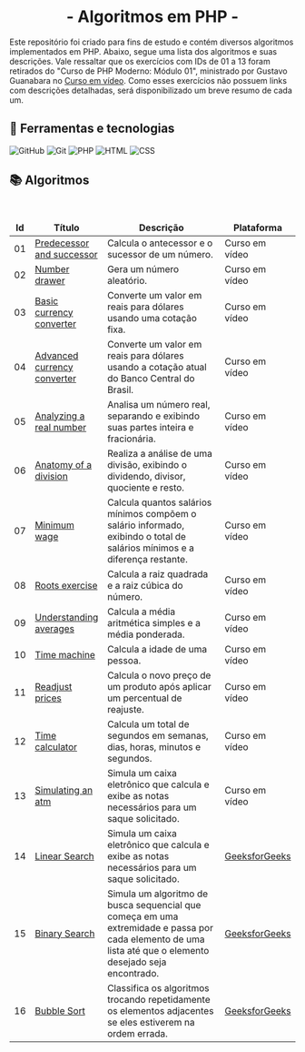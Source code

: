 <div align="center">
  <h1>- Algoritmos em PHP -</h1>
</div>

Este repositório foi criado para fins de estudo e contém diversos algoritmos implementados em PHP. Abaixo, segue uma lista dos algoritmos e suas descrições. Vale ressaltar que os exercícios com IDs de 01 a 13 foram retirados do "Curso de PHP Moderno: Módulo 01", ministrado por Gustavo Guanabara no [Curso em vídeo](https://www.cursoemvideo.com/). Como esses exercícios não possuem links com descrições detalhadas, será disponibilizado um breve resumo de cada um.

<h2> 🧮 Ferramentas e tecnologias </h2>

![GitHub](https://img.shields.io/badge/GitHub-000?style=for-the-badge&logo=github&logoColor=30A3DC)
![Git](https://img.shields.io/badge/Git-000?style=for-the-badge&logo=git&logoColor=E94D5F)
![PHP](https://img.shields.io/badge/PHP-000?style=for-the-badge&logo=php&logoColor=777BB4)
![HTML](https://img.shields.io/badge/HTML5-000?style=for-the-badge&logo=html5&logoColor=E34F26>)
![CSS](https://img.shields.io/badge/CSS3-000?style=for-the-badge&logo=css3&logoColor=1572B6)

<h2> 📚 Algoritmos </h2>
<br>
<table align="center">
    <thead align="center">
        <tr border: none;>
            <td><b>Id</b></td>
            <td><b>Título</b></td>
            <td width="400"><b>Descrição</b></td>
            <td><b>Plataforma</b></td>
        </tr>
    </thead>
    <tbody>
        <tr>
          <td>01</td>
          <td><a href="predecessor-and-successor">Predecessor and successor</a></td>
          <td>Calcula o antecessor e o sucessor de um número.</td>
          <td>Curso em vídeo</td>
        </tr>
        <tr>
          <td>02</td>
          <td><a href="number-drawer">Number drawer</a></td>
          <td>Gera um número aleatório.</td>
          <td>Curso em vídeo</td>
        </tr>
        <tr>
          <td>03</td>
          <td><a href="basic-currency-converter">Basic currency converter</a></td>
          <td>Converte um valor em reais para dólares usando uma cotação fixa.</td>
          <td>Curso em vídeo</td>
        </tr>
        <tr>
          <td>04</td>
          <td><a href="advanced-currency-converter">Advanced currency converter</a></td>
          <td>Converte um valor em reais para dólares usando a cotação atual do Banco Central do Brasil.</td>
          <td>Curso em vídeo</td>
        </tr>
        <tr>
          <td>05</td>
          <td><a href="analyzing-a-real-number">Analyzing a real number</a></td>
          <td>Analisa um número real, separando e exibindo suas partes inteira e fracionária.</td>
          <td>Curso em vídeo</td>
        </tr>
        <tr>
          <td>06</td>
          <td><a href="anatomy-of-a-division">Anatomy of a division</a></td>
          <td>Realiza a análise de uma divisão, exibindo o dividendo, divisor, quociente e resto.</td>
          <td>Curso em vídeo</td>
        </tr>
        <tr>
          <td>07</td>
          <td><a href="minimum-wage">Minimum wage</a></td>
          <td>Calcula quantos salários mínimos compõem o salário informado, exibindo o total de salários mínimos e a diferença restante.</td>
          <td>Curso em vídeo</td>
        </tr>
        <tr>
          <td>08</td>
          <td><a href="roots-exercise">Roots exercise</a></td>
          <td>Calcula a raiz quadrada e a raiz cúbica do número.</td>
          <td>Curso em vídeo</td>
        </tr>
        <tr>
          <td>09</td>
          <td><a href="understanding-averages">Understanding averages</a></td>
          <td>Calcula a média aritmética simples e a média ponderada.</td>
          <td>Curso em vídeo</td>
        </tr>
        <tr>
          <td>10</td>
          <td><a href="time-machine">Time machine</a></td>
          <td>Calcula a idade de uma pessoa.</td>
          <td>Curso em vídeo</td>
        </tr>
        <tr>
          <td>11</td>
          <td><a href="readjust-prices">Readjust prices</a></td>
          <td>Calcula o novo preço de um produto após aplicar um percentual de reajuste.</td>
          <td>Curso em vídeo</td>
        </tr>
        <tr>
          <td>12</td>
          <td><a href="time-calculator">Time calculator</a></td>
          <td>Calcula um total de segundos em semanas, dias, horas, minutos e segundos.</td>
          <td>Curso em vídeo</td>
        </tr>
        <tr>
          <td>13</td>
          <td><a href="simulating-an-atm">Simulating an atm</a></td>
          <td>Simula um caixa eletrônico que calcula e exibe as notas necessários para um saque solicitado.</td>
          <td>Curso em vídeo</td>
        </tr>
        <tr>
          <td>14</td>
          <td><a href="linear-search">Linear Search</a></td>
          <td>Simula um caixa eletrônico que calcula e exibe as notas necessários para um saque solicitado.</td>
          <td><a href="https://www.geeksforgeeks.org/linear-search/">GeeksforGeeks</a></td>
        </tr>
        <tr>
          <td>15</td>
          <td><a href="binary-search">Binary Search</a></td>
          <td>Simula um algoritmo de busca sequencial que começa em uma extremidade e passa por cada elemento de uma lista até que o elemento desejado seja encontrado.</td>
          <td><a href="https://www.geeksforgeeks.org/binary-search/">GeeksforGeeks</a></td>
        </tr>
        <tr>
          <td>16</td>
          <td><a href="binary-search">Bubble Sort</a></td>
          <td>Classifica os algoritmos trocando repetidamente os elementos adjacentes se eles estiverem na ordem errada.</td>
          <td><a href="https://www.geeksforgeeks.org/bubble-sort-algorithm/">GeeksforGeeks</a></td>
        </tr>
    </tbody>
</table>









